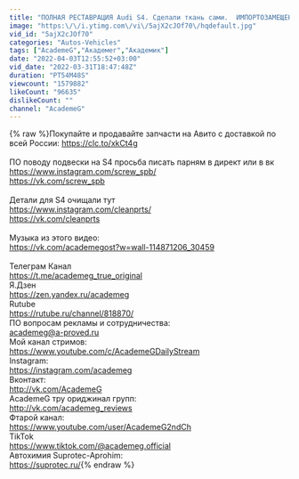 ```yaml
---
title: "ПОЛНАЯ РЕСТАВРАЦИЯ Audi S4. Сделали ткань сами.  ИМПОРТОЗАМЕЩЕНИЕ."
image: "https:\/\/i.ytimg.com\/vi\/5ajX2cJOf70\/hqdefault.jpg"
vid_id: "5ajX2cJOf70"
categories: "Autos-Vehicles"
tags: ["AcademeG","Академег","Академик"]
date: "2022-04-03T12:55:52+03:00"
vid_date: "2022-03-31T18:47:48Z"
duration: "PT54M48S"
viewcount: "1579882"
likeCount: "96635"
dislikeCount: ""
channel: "AcademeG"
---
```

{% raw %}Покупайте и продавайте запчасти на Авито с доставкой по всей России: <a rel="nofollow" target="blank" href="https://clc.to/xkCt4g">https://clc.to/xkCt4g</a><br /><br />ПО поводу подвески на S4 просьба писать парням в директ или в вк<br /><a rel="nofollow" target="blank" href="https://www.instagram.com/screw_spb/">https://www.instagram.com/screw_spb/</a><br /><a rel="nofollow" target="blank" href="https://vk.com/screw_spb">https://vk.com/screw_spb</a><br /><br />Детали для S4 очищали тут<br /><a rel="nofollow" target="blank" href="https://www.instagram.com/cleanprts/">https://www.instagram.com/cleanprts/</a><br /><a rel="nofollow" target="blank" href="https://vk.com/cleanprts">https://vk.com/cleanprts</a><br /><br />Музыка из этого видео:<br /><a rel="nofollow" target="blank" href="https://vk.com/academegost?w=wall-114871206_30459">https://vk.com/academegost?w=wall-114871206_30459</a><br /><br />Телеграм Канал<br /><a rel="nofollow" target="blank" href="https://t.me/academeg_true_original">https://t.me/academeg_true_original</a><br />Я.Дзен<br /><a rel="nofollow" target="blank" href="https://zen.yandex.ru/academeg">https://zen.yandex.ru/academeg</a><br />Rutube<br /><a rel="nofollow" target="blank" href="https://rutube.ru/channel/818870/">https://rutube.ru/channel/818870/</a><br />ПО вопросам рекламы и сотрудничества:<br />academeg@a-proved.ru<br />Мой канал стримов:<br /><a rel="nofollow" target="blank" href="https://www.youtube.com/c/AcademeGDailyStream">https://www.youtube.com/c/AcademeGDailyStream</a><br />Instagram:<br /><a rel="nofollow" target="blank" href="https://instagram.com/academeg">https://instagram.com/academeg</a><br />Вконтакт:<br /><a rel="nofollow" target="blank" href="http://vk.com/AcademeG">http://vk.com/AcademeG</a><br />AcademeG тру ориджинал групп:<br /><a rel="nofollow" target="blank" href="http://vk.com/academeg_reviews">http://vk.com/academeg_reviews</a><br />Фтарой канал:<br /><a rel="nofollow" target="blank" href="https://www.youtube.com/user/AcademeG2ndCh">https://www.youtube.com/user/AcademeG2ndCh</a><br />TikTok<br /><a rel="nofollow" target="blank" href="https://www.tiktok.com/@academeg.official">https://www.tiktok.com/@academeg.official</a><br />Автохимия Suprotec-Aprohim:<br /><a rel="nofollow" target="blank" href="https://suprotec.ru/">https://suprotec.ru/</a>{% endraw %}
